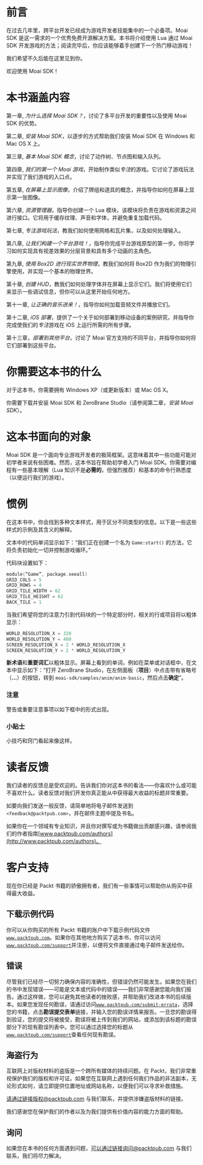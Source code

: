 # 前言

在过去几年里，跨平台开发已经成为游戏开发者技能集中的一个必备项。Moai SDK 是这一需求的一个优秀免费开源解决方案。本书将介绍使用 Lua 通过 Moai SDK 开发游戏的方法；阅读完毕后，你应该能够着手创建下一个热门移动游戏！

我们希望不久后能在这里见到你。

欢迎使用 Moai SDK！

# 本书涵盖内容

第一章, *为什么选择 Moai SDK？*，讨论了多平台开发的重要性以及使用 Moai SDK 的优势。

第二章, *安装 Moai SDK*，以逐步的方式帮助我们安装 Moai SDK 在 Windows 和 Mac OS X 上。

第三章, *基本 Moai SDK 概念*，讨论了动作树、节点图和输入队列。

第四章, *我们的第一个 Moai 游戏*，开始制作类似*专注*的游戏。它讨论了游戏玩法并实现了我们游戏的入口点。

第五章, *在屏幕上显示图像*，介绍了牌组和道具的概念，并指导你如何在屏幕上显示第一张图像。

第六章, *资源管理器*，指导你创建一个 Lua 模块，该模块将负责在游戏和资源之间进行接口。它将用于缓存纹理、声音和字体，并避免重复加载代码。

第七章, *专注游戏玩法*，教我们如何使用网格和瓦片集，以及如何处理输入。

第八章, *让我们构建一个平台游戏！*，指导你完成平台游戏原型的第一步。你将学习如何实现具有视差效果的分层背景和具有多个动画的主角色。

第九章, *使用 Box2D 进行现实世界物理*，教我们如何将 Box2D 作为我们的物理引擎使用，并实现一个基本的物理世界。

第十章, *创建 HUD*，教我们如何处理字体并在屏幕上显示它们。我们将使用它们来显示一些调试信息，但你可以从这里开始任何地方。

第十一章, *让正确的音乐进来！*，指导你如何加载音频文件并播放它们。

第十二章, *iOS 部署*，提供了一个关于如何部署到移动设备的案例研究，并指导你完成使我们的*专注*游戏在 iOS 上运行所需的所有步骤。

第十三章，*部署到其他平台*，讨论了 Moai 官方支持的不同平台，并指导你如何将它们部署到这些平台。

# 你需要这本书的什么

对于这本书，你需要拥有 Windows XP（或更新版本）或 Mac OS X。

你需要下载并安装 Moai SDK 和 ZeroBrane Studio（请参阅第二章，*安装 Moai SDK*）。

# 这本书面向的对象

Moai SDK 是一个面向专业游戏开发者的极简框架。这意味着其中一些功能可能对初学者来说有些困难。然而，这本书旨在帮助初学者入门 Moai SDK。你需要对编程有一些基本理解（Lua 知识不是**必需的**，但强烈推荐）和基本的命令行熟悉度（以便运行我们的游戏）。

# 惯例

在这本书中，你会找到多种文本样式，用于区分不同类型的信息。以下是一些这些样式的示例及其含义的解释。

文本中的代码单词显示如下：“我们正在创建一个名为 `Game:start()` 的方法，它将负责初始化一切并控制游戏循环。”

代码块设置如下：

```swift
module(“Game”, package.seeall)
GRID_COLS = 5
GRID_ROWS = 4
GRID_TILE_WIDTH = 62
GRID_TILE_HEIGHT = 62
BACK_TILE = 1
```

当我们希望将您的注意力引到代码块的一个特定部分时，相关的行或项目将以粗体显示：

```swift
WORLD_RESOLUTION_X = 320
WORLD_RESOLUTION_Y = 480
SCREEN_RESOLUTION_X = 2 * WORLD_RESOLUTION_X
SCREEN_RESOLUTION_Y = 2 * WORLD_RESOLUTION_Y
```

**新术语**和**重要词汇**以粗体显示。屏幕上看到的单词，例如在菜单或对话框中，在文本中显示如下：“打开 ZeroBrane Studio，在左侧面板（**项目**）中点击带有省略号（**...**）的按钮，转到 `moai-sdk/samples/anim/anim-basic`，然后点击**确定**”。

### 注意

警告或重要注意事项以如下框中的形式出现。

### 小贴士

小技巧和窍门看起来像这样。

# 读者反馈

我们读者的反馈总是受欢迎的。告诉我们你对这本书的看法——你喜欢什么或可能不喜欢什么。读者反馈对我们开发你真正能从中获得最大收益的标题非常重要。

如要向我们发送一般反馈，请简单地将电子邮件发送到 `<feedback@packtpub.com>`，并在邮件主题中提及书名。

如果你在一个领域有专业知识，并且你对撰写或为书籍做出贡献感兴趣，请参阅我们的作者指南[www.packtpub.com/authors](http://www.packtpub.com/authors)。

# 客户支持

现在你已经是 Packt 书籍的骄傲拥有者，我们有一些事情可以帮助你从购买中获得最大收益。

## 下载示例代码

你可以从你购买的所有 Packt 书籍的账户中下载示例代码文件[`www.packtpub.com`](http://www.packtpub.com)。如果你在其他地方购买了这本书，你可以访问[`www.packtpub.com/support`](http://www.packtpub.com/support)并注册，以便将文件直接通过电子邮件发送给你。

## 错误

尽管我们已经尽一切努力确保内容的准确性，但错误仍然可能发生。如果您在我们的书中发现错误——可能是文本或代码中的错误——我们非常感谢您能向我们报告。通过这样做，您可以避免其他读者的挫败感，并帮助我们改进本书的后续版本。如果您发现任何勘误，请通过访问[`www.packtpub.com/submit-errata`](http://www.packtpub.com/submit-errata)，选择您的书籍，点击**勘误提交表单**链接，并输入您的勘误详情来报告。一旦您的勘误得到验证，您的提交将被接受，勘误将被上传到我们的网站，或添加到该标题的勘误部分下的现有勘误列表中。您可以通过选择您的标题从[`www.packtpub.com/support`](http://www.packtpub.com/support)查看任何现有勘误。

## 海盗行为

互联网上对版权材料的盗版是一个跨所有媒体的持续问题。在 Packt，我们非常重视保护我们的版权和许可证。如果您在互联网上遇到任何我们作品的非法副本，无论形式如何，请立即提供位置地址或网站名称，以便我们可以寻求补救措施。

请通过链接版权@packtpub.com 与我们联系，并提供涉嫌盗版材料的链接。

我们感谢您在保护我们的作者以及为我们提供有价值内容的能力方面的帮助。

## 询问

如果您在本书的任何方面遇到问题，可以通过链接询问@packtpub.com 与我们联系，我们将尽力解决。
